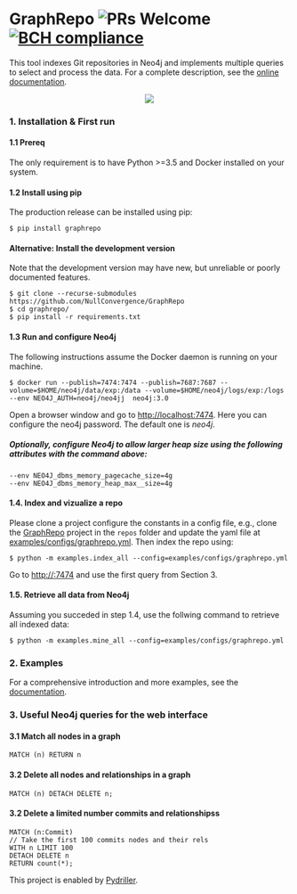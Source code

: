# GraphRepo ![PRs Welcome](https://img.shields.io/badge/PRs-welcome-brightgreen.svg?style=flat-square) [![BCH compliance](https://bettercodehub.com/edge/badge/NullConvergence/GraphRepo?branch=develop)](https://bettercodehub.com/)

This tool indexes Git repositories in Neo4j and implements multiple queries to select and process the data.
For a complete description, see the [online documentation](https://graphrepo.readthedocs.io/en/latest/).

<p align="center">
  <img src="https://raw.githubusercontent.com/NullConvergence/GraphRepo/develop/docs/source/GraphRepoSchema.svg">
</p>

###  1. Installation & First run

#### 1.1 Prereq
The only requirement is to have Python >=3.5 and Docker installed on your system.

#### 1.2 Install using pip

The production release can be installed using pip: 

```
$ pip install graphrepo
```

#### Alternative: Install the development version

Note that the development version may have new, but unreliable or poorly documented features.

```
$ git clone --recurse-submodules https://github.com/NullConvergence/GraphRepo
$ cd graphrepo/
$ pip install -r requirements.txt
```


#### 1.3 Run and configure Neo4j

The following instructions assume the Docker daemon is running on your machine.

```
$ docker run --publish=7474:7474 --publish=7687:7687 --volume=$HOME/neo4j/data/exp:/data --volume=$HOME/neo4j/logs/exp:/logs --env NEO4J_AUTH=neo4j/neo4jj  neo4j:3.0
```

Open a browser window and go to [http://localhost:7474](http://localhost:7474). Here you can configure the neo4j password.
The default one is *neo4j*.

##### Optionally, configure Neo4j to allow larger heap size using the following attributes with the command above:

```
--env NEO4J_dbms_memory_pagecache_size=4g
--env NEO4J_dbms_memory_heap_max__size=4g
```

#### 1.4. Index and vizualize a repo

Please clone a project configure the constants in a config file, e.g., clone
the [GraphRepo](https://github.com/NullConvergence/GraphRepo) project in the ``repos`` folder and update the yaml file at [examples/configs/graphrepo.yml](https://github.com/NullConvergence/GraphRepo/blob/develop/examples/configs/graphrepo.yml).
Then index the repo using:

```
$ python -m examples.index_all --config=examples/configs/graphrepo.yml
```

Go to [http://<neo4j-address>:7474](http://<>:7474) and use the first query from Section 3.


#### 1.5. Retrieve all data from Neo4j

Assuming you succeded in step 1.4, use the follwing command to retrieve all indexed data:

```
$ python -m examples.mine_all --config=examples/configs/graphrepo.yml
```


### 2. Examples

For a comprehensive introduction and more examples, see the [documentation](https://graphrepo.readthedocs.io/en/latest/examples.html).



### 3. Useful Neo4j queries for the web interface

#### 3.1 Match all nodes in a graph
```
MATCH (n) RETURN n
```


#### 3.2 Delete all nodes and relationships in a graph

```
MATCH (n) DETACH DELETE n;
```

#### 3.2 Delete a limited number commits and relationshipss

```
MATCH (n:Commit) 
// Take the first 100 commits nodes and their rels
WITH n LIMIT 100
DETACH DELETE n
RETURN count(*);
```



This project is enabled by [Pydriller](https://github.com/ishepard/pydriller).
